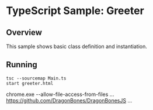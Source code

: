 # TypeScript Sample: Greeter 

## Overview 

This sample shows basic class definition and instantiation.

## Running
```
tsc --sourcemap Main.ts
start greeter.html
```
chrome.exe --allow-file-access-from-files
...
https://github.com/DragonBones/DragonBonesJS
...
